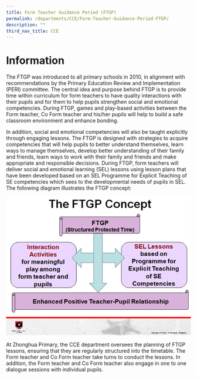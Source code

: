 ```yaml
---
title: Form Teacher Guidance Period (FTGP)
permalink: /departments/CCE/Form-Teacher-Guidance-Period-FTGP/
description: ""
third_nav_title: CCE
---
```

Information
===================================

The FTGP was introduced to all primary schools in 2010, in alignment with recommendations by the Primary Education Review and Implementation (PERI) committee. The central idea and purpose behind FTGP is to provide time within curriculum for form teachers to have quality interactions with their pupils and for them to help pupils strengthen social and emotional competencies. During FTGP, games and play-based activities between the Form teacher, Co Form teacher and his/her pupils will help to build a safe classroom environment and enhance bonding.

In addition, social and emotional competencies will also be taught explicitly through engaging lessons. The FTGP is designed with strategies to acquire competencies that will help pupils to better understand themselves, learn ways to manage themselves, develop better understanding of their family and friends, learn ways to work with their family and friends and make appropriate and responsible decisions. During FTGP, form teachers will deliver social and emotional learning (SEL) lessons using lesson plans that have been developed based on an SEL Programme for Explicit Teaching of SE competencies which sees to the developmental needs of pupils in SEL. The following diagram illustrates the FTGP concept:

![](/images/FGTP.png)


At Zhonghua Primary, the CCE department oversees the planning of FTGP lessons, ensuring that they are regularly structured into the timetable. The Form teacher and Co Form teacher take turns to conduct the lessons. In addition, the Form teacher and Co Form teacher also engage in one to one dialogue sessions with individual pupils.